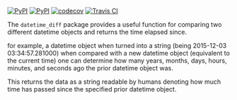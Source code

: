 [![PyPI](https://img.shields.io/pypi/v/datetime_diff.svg)](https://pypi.python.org/pypi/datetime_diff/)
[![PyPI](https://img.shields.io/pypi/pyversions/datetime_diff.svg)](https://pypi.python.org/pypi/datetime_diff/)
[![codecov](https://codecov.io/gh/AraHaan/datetime_diff/branch/master/graph/badge.svg)](https://codecov.io/gh/AraHaan/datetime_diff)
[![Travis CI](https://travis-ci.org/AraHaan/datetime_diff.svg?branch=master)](https://travis-ci.org/AraHaan/datetime_diff)

The ``datetime_diff`` package provides a useful function for comparing two different datetime objects and returns the time elapsed since.

for example, a datetime object when turned into a string (being 2015-12-03 03:34:57.281000) when compared with a new datetime object (equivalent to the current time) one can determine how many years, months, days, hours, minutes, and seconds ago the prior datetime object was.

This returns the data as a string readable by humans denoting how much time has passed since the specified prior datetime object.
